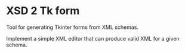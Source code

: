 # XSD 2 Tk form 

Tool for generating Tkinter forms from XML schemas.

Implement a simple XML editor that can produce valid XML for a given schema.
